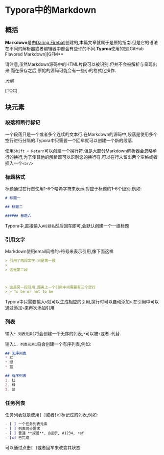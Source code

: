 # Typora中的Markdown

## 概括

**Markdown**是由[Daring Fireball](http://daringfireball.net)创建的,本篇文章就属于是原始指南.但是它的语法在不同的解析器或者编辑器中都会有些许的不同.**Typroa**使用的是[GitHub Flavored Markdown][GFM**

请注意,虽然Markdown源码中的HTML片段可以被识别,但并不会被解析与呈现出来.而在保存之后,原始的源码可能会有一些小的格式化操作.

*大纲*

[TOC]

## 块元素

### 段落和断行标记

一个段落只是一个或者多个连续的文本行.在Markdown的源码中,段落是使用多个空行进行分隔的.Typora中只需要一个回车就可以创建一个新的段落.

使用`Shift + Return`可以创建一个换行符.但是大部分Markdown解析器会忽略单行的换行,为了使其他的解析器可以识别您的换行符,可以在行末留出两个空格或者插入一个`<br/>`

### 标题格式

标题通过在行首使用1-6个哈希字符来表示,对应于标题的1-6个级别,例如:

``` markdown
# 标题一

## 标题二

###### 标题六
```

Typora中,直接输入`#标题名`然后回车即可,会默认创建一个一级标题

### 引用文字

Markdown使用email风格的`>`符号来表示引用,像下面这样

```markdown
> 引用了两段文字,只是第一段
>
> 这是第二段



> 这是另一段引用,距离上一个引用中间需要有三个空行
> > To be or not to be
```

Typora中只需要输入`>`就可以生成相应的引用,换行时可以自动添加`>`.在引用中可以通过添加`>`来再次添加引用

### 列表

输入`* 列表元素1`将会创建一个无序的列表,`*`可以被`+`或者`-`代替.

输入`1. 列表元素1`将会创建一个有序列表,例如:

```markdown
## 无序列表
* 红
* 绿
* 蓝

## 有序列表
1. 红
2. 绿
3. 蓝
```

### 任务列表

任务列表就是使用`[ ]`或者`[x]`标记过的列表,例如:

```markdown
- [ ] 一个任务列表元素
- [ ] 列表同步需求
- [ ] 普通 **规范**, @提示, #1234, ref
- [x] 已完成
```

可以通过点击`[ ]`或者回车来改变其状态
